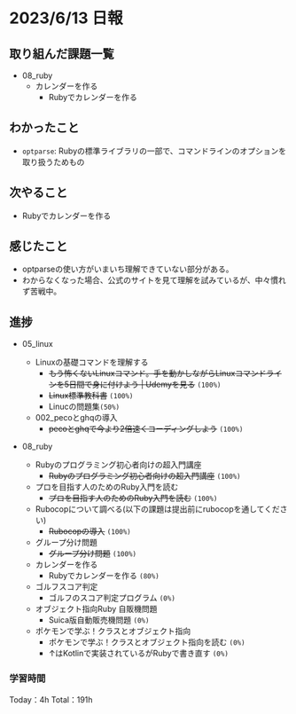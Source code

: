# 2023/6/13 日報

## 取り組んだ課題一覧
- 08_ruby
    - カレンダーを作る
        - Rubyでカレンダーを作る

## わかったこと
- `optparse`: Rubyの標準ライブラリの一部で、コマンドラインのオプションを取り扱うためもの

## 次やること
- Rubyでカレンダーを作る

## 感じたこと
- optparseの使い方がいまいち理解できていない部分がある。
- わからなくなった場合、公式のサイトを見て理解を試みているが、中々慣れず苦戦中。

## 進捗
- 05_linux
    - Linuxの基礎コマンドを理解する
        - ~~もう怖くないLinuxコマンド。手を動かしながらLinuxコマンドラインを5日間で身に付けよう | Udemyを見る~~ ``(100%)``
        - ~~Linux標準教科書~~ ``(100%)``
        - Linucの問題集``(50%)``
    - 002_pecoとghqの導入
        - ~~pecoとghqで今より2倍速くコーディングしよう~~ ``(100%)``

- 08_ruby
    - Rubyのプログラミング初心者向けの超入門講座
        - ~~Rubyのプログラミング初心者向けの超入門講座~~ ``(100%)``
    - プロを目指す人のためのRuby入門を読む
        - ~~プロを目指す人のためのRuby入門を読む~~ ``(100%)``
    - Rubocopについて調べる(以下の課題は提出前にrubocopを通してください)
        - ~~Rubocopの導入~~ ``(100%)``
    - グループ分け問題
        - ~~グループ分け問題~~ ``(100%)``
    - カレンダーを作る
        - Rubyでカレンダーを作る ``(80%)``
    - ゴルフスコア判定
        - ゴルフのスコア判定プログラム ``(0%)``
    - オブジェクト指向Ruby 自販機問題
        - Suica版自動販売機問題 ``(0%)``
    - ポケモンで学ぶ！クラスとオブジェクト指向
        - ポケモンで学ぶ！クラスとオブジェクト指向を読む ``(0%)``
        - ↑はKotlinで実装されているがRubyで書き直す ``(0%)``


### 学習時間
Today：4h Total：191h


